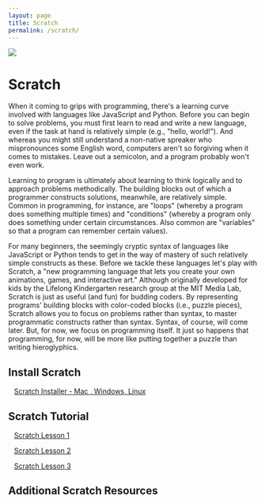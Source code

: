 ```yaml
---
layout: page
title: Scratch
permalink: /scratch/
---
```


<div id="scratch-img">
<img src="{{site.data.global.url}}assets/scratch_.png">
</div>

# Scratch

When it coming to grips with programming, there's a learning curve involved with languages like JavaScript and Python. Before you can begin to solve problems, you must first learn to read and write a new language, even if the task at hand is relatively simple (e.g., "hello, world!"). And whereas you might still understand a non-native spreaker who mispronounces some English word, computers aren't so forgiving when it comes to mistakes. Leave out a semicolon, and a program probably won't even work.

Learning to program is ultimately about learning to think logically and to approach problems methodically. The building blocks out of which a programmer constructs solutions, meanwhile, are relatively simple. Common in programming, for instance, are "loops" (whereby a program does something multiple times) and "conditions" (whereby a program only does something under certain circumstances. Also common are "variables" so that a program can remember certain values). 

For many beginners, the seemingly cryptic syntax of languages like JavaScript or Python tends to get in the way of mastery of such relatively simple constructs as these. Before we tackle these languages let's play with Scratch, a "new programming language that lets you create your own animations, games, and interactive art." Although originally developed for kids by the Lifelong Kindergarten research group at the MIT Media Lab, Scratch is just as useful (and fun) for budding coders. By representing programs' building blocks with color-coded blocks (i.e., puzzle pieces), Scratch allows you to focus on problems rather than syntax, to master programmatic constructs rather than syntax. Syntax, of course, will come later. But, for now, we focus on programming itself. It just so happens that programming, for now, will be more like putting together a puzzle than writing hieroglyphics. 



## Install Scratch

 
 &nbsp;&nbsp;&nbsp;[Scratch Installer - Mac , Windows, Linux](https://scratch.mit.edu/scratch_1.4/)
 
 
##  Scratch Tutorial

<p>&nbsp;&nbsp;&nbsp;<a href="{{site.data.global.url}}assets/Scratch_Session_1.pdf" target="_blank">Scratch Lesson 1</a></p>
<p>&nbsp;&nbsp;&nbsp;<a href="{{site.data.global.url}}assets/Scratch_Session_2.pdf" target="_blank">Scratch Lesson 2</a></p>
<p>&nbsp;&nbsp;&nbsp;<a href="{{site.data.global.url}}assets/Scratch_Session_3.pdf" target="_blank">Scratch Lesson 3</a></p>



##  Additional Scratch Resources
